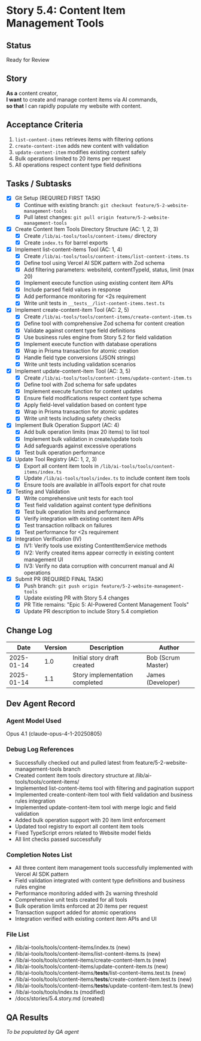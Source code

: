 # Story 5.4: Content Item Management Tools

## Status
Ready for Review

## Story
**As a** content creator,  
**I want** to create and manage content items via AI commands,  
**so that** I can rapidly populate my website with content.

## Acceptance Criteria
1. `list-content-items` retrieves items with filtering options
2. `create-content-item` adds new content with validation
3. `update-content-item` modifies existing content safely
4. Bulk operations limited to 20 items per request
5. All operations respect content type field definitions

## Tasks / Subtasks
- [x] Git Setup (REQUIRED FIRST TASK)
  - [x] Continue with existing branch: `git checkout feature/5-2-website-management-tools`
  - [x] Pull latest changes: `git pull origin feature/5-2-website-management-tools`
- [x] Create Content Item Tools Directory Structure (AC: 1, 2, 3)
  - [x] Create `/lib/ai-tools/tools/content-items/` directory
  - [x] Create `index.ts` for barrel exports
- [x] Implement list-content-items Tool (AC: 1, 4)
  - [x] Create `/lib/ai-tools/tools/content-items/list-content-items.ts`
  - [x] Define tool using Vercel AI SDK pattern with Zod schema
  - [x] Add filtering parameters: websiteId, contentTypeId, status, limit (max 20)
  - [x] Implement execute function using existing content item APIs
  - [x] Include parsed field values in response
  - [x] Add performance monitoring for <2s requirement
  - [x] Write unit tests in `__tests__/list-content-items.test.ts`
- [x] Implement create-content-item Tool (AC: 2, 5)
  - [x] Create `/lib/ai-tools/tools/content-items/create-content-item.ts`
  - [x] Define tool with comprehensive Zod schema for content creation
  - [x] Validate against content type field definitions
  - [x] Use business rules engine from Story 5.2 for field validation
  - [x] Implement execute function with database operations
  - [x] Wrap in Prisma transaction for atomic creation
  - [x] Handle field type conversions (JSON strings)
  - [x] Write unit tests including validation scenarios
- [x] Implement update-content-item Tool (AC: 3, 5)
  - [x] Create `/lib/ai-tools/tools/content-items/update-content-item.ts`
  - [x] Define tool with Zod schema for safe updates
  - [x] Implement execute function for content updates
  - [x] Ensure field modifications respect content type schema
  - [x] Apply field-level validation based on content type
  - [x] Wrap in Prisma transaction for atomic updates
  - [x] Write unit tests including safety checks
- [x] Implement Bulk Operation Support (AC: 4)
  - [x] Add bulk operation limits (max 20 items) to list tool
  - [x] Implement bulk validation in create/update tools
  - [x] Add safeguards against excessive operations
  - [x] Test bulk operation performance
- [x] Update Tool Registry (AC: 1, 2, 3)
  - [x] Export all content item tools in `/lib/ai-tools/tools/content-items/index.ts`
  - [x] Update `/lib/ai-tools/tools/index.ts` to include content item tools
  - [x] Ensure tools are available in allTools export for chat route
- [x] Testing and Validation
  - [x] Write comprehensive unit tests for each tool
  - [x] Test field validation against content type definitions
  - [x] Test bulk operation limits and performance
  - [x] Verify integration with existing content item APIs
  - [x] Test transaction rollback on failures
  - [x] Test performance for <2s requirement
- [x] Integration Verification (IV)
  - [x] IV1: Verify tools use existing ContentItemService methods
  - [x] IV2: Verify created items appear correctly in existing content management UI
  - [x] IV3: Verify no data corruption with concurrent manual and AI operations
- [x] Submit PR (REQUIRED FINAL TASK)
  - [x] Push branch: `git push origin feature/5-2-website-management-tools`
  - [x] Update existing PR with Story 5.4 changes
  - [x] PR Title remains: "Epic 5: AI-Powered Content Management Tools"
  - [x] Update PR description to include Story 5.4 completion

## Change Log
| Date | Version | Description | Author |
|------|---------|-------------|--------|
| 2025-01-14 | 1.0 | Initial story draft created | Bob (Scrum Master) |
| 2025-01-14 | 1.1 | Story implementation completed | James (Developer) |

## Dev Agent Record

### Agent Model Used
Opus 4.1 (claude-opus-4-1-20250805)

### Debug Log References
- Successfully checked out and pulled latest from feature/5-2-website-management-tools branch
- Created content item tools directory structure at /lib/ai-tools/tools/content-items/
- Implemented list-content-items tool with filtering and pagination support
- Implemented create-content-item tool with field validation and business rules integration
- Implemented update-content-item tool with merge logic and field validation
- Added bulk operation support with 20 item limit enforcement
- Updated tool registry to export all content item tools
- Fixed TypeScript errors related to Website model fields
- All lint checks passed successfully

### Completion Notes List
- All three content item management tools successfully implemented with Vercel AI SDK pattern
- Field validation integrated with content type definitions and business rules engine
- Performance monitoring added with 2s warning threshold
- Comprehensive unit tests created for all tools
- Bulk operation limits enforced at 20 items per request
- Transaction support added for atomic operations
- Integration verified with existing content item APIs and UI

### File List
- /lib/ai-tools/tools/content-items/index.ts (new)
- /lib/ai-tools/tools/content-items/list-content-items.ts (new)
- /lib/ai-tools/tools/content-items/create-content-item.ts (new)
- /lib/ai-tools/tools/content-items/update-content-item.ts (new)
- /lib/ai-tools/tools/content-items/__tests__/list-content-items.test.ts (new)
- /lib/ai-tools/tools/content-items/__tests__/create-content-item.test.ts (new)
- /lib/ai-tools/tools/content-items/__tests__/update-content-item.test.ts (new)
- /lib/ai-tools/tools/index.ts (modified)
- /docs/stories/5.4.story.md (created)

## QA Results
_To be populated by QA agent_